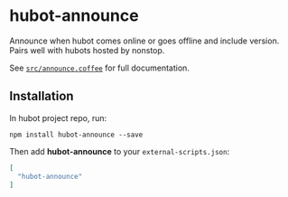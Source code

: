 # hubot-announce

Announce when hubot comes online or goes offline and include version. Pairs well with hubots hosted by nonstop.

See [`src/announce.coffee`](src/announce.coffee) for full documentation.

## Installation

In hubot project repo, run:

`npm install hubot-announce --save`

Then add **hubot-announce** to your `external-scripts.json`:

```json
[
  "hubot-announce"
]
```
